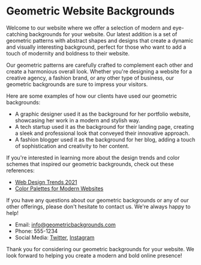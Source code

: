 <!--font:Poppins-->

# Geometric Website Backgrounds

Welcome to our website where we offer a selection of modern and eye-catching backgrounds for your website. Our latest addition is a set of geometric patterns with abstract shapes and designs that create a dynamic and visually interesting background, perfect for those who want to add a touch of modernity and boldness to their website.

Our geometric patterns are carefully crafted to complement each other and create a harmonious overall look. Whether you're designing a website for a creative agency, a fashion brand, or any other type of business, our geometric backgrounds are sure to impress your visitors.

Here are some examples of how our clients have used our geometric backgrounds:

- A graphic designer used it as the background for her portfolio website, showcasing her work in a modern and stylish way.
- A tech startup used it as the background for their landing page, creating a sleek and professional look that conveyed their innovative approach.
- A fashion blogger used it as the background for her blog, adding a touch of sophistication and creativity to her content.

If you're interested in learning more about the design trends and color schemes that inspired our geometric backgrounds, check out these references:

- [Web Design Trends 2021](#)
- [Color Palettes for Modern Websites](#)

If you have any questions about our geometric backgrounds or any of our other offerings, please don't hesitate to contact us. We're always happy to help!

- Email: [info@geometricbackgrounds.com](mailto:info@geometricbackgrounds.com)
- Phone: 555-1234
- Social Media: [Twitter](#), [Instagram](#)

Thank you for considering our geometric backgrounds for your website. We look forward to helping you create a modern and bold online presence!

<!--

Write me content for website with wallpaper which alt text is:

"A wallpaper with a repeating pattern of abstract geometric shapes and patterns, inspired by web design trends and color schemes."

The name/title of the page should not be 1:1 copy of the alt text but rather a real content of the website which is using this wallpaper.

- Use markdown format 
- Start with heading
- Heading should be short and concise
- The content should look like a real website 
- The website should not be about the wallpaper, wallpaper is just a related background
- Heading should be contain work "wallpaper" or "background"
- Include real sections like references, contact, user stories, etc. use things relevant to the page purpose.
- Feel free to use structure like headings, bullets, numbering, blockquotes, paragraphs, horizontal lines, etc.
- You can use formatting like bold or _italic_
- You can include UTF-8 emojis
- Links should be only #hash anchors (and you can refer to the document itself)
- Do not include images


---


# Geometric Patterns: A Modern and Bold Background for Your Website

Welcome to our website where we offer a selection of modern and eye-catching backgrounds for your website. Our latest addition is a wallpaper with a repeating pattern of abstract geometric shapes and patterns, inspired by web design trends and color schemes.

## Why Choose Geometric Patterns?

Our geometric pattern wallpaper is perfect for those who want to add a touch of modernity and boldness to their website. The abstract shapes and patterns create a dynamic and visually interesting background that will make your website stand out from the crowd.

In addition, the colors used in the wallpaper are carefully selected to complement each other and create a harmonious overall look. Whether you're designing a website for a creative agency, a fashion brand, or any other type of business, our geometric pattern wallpaper is sure to impress your visitors.

## User Stories

Here are some examples of how our clients have used our geometric pattern wallpaper:

- A graphic designer used it as the background for her portfolio website, showcasing her work in a modern and stylish way.
- A tech startup used it as the background for their landing page, creating a sleek and professional look that conveyed their innovative approach.
- A fashion blogger used it as the background for her blog, adding a touch of sophistication and creativity to her content.

## References

If you're interested in learning more about the design trends and color schemes that inspired our geometric pattern wallpaper, check out these references:

- [Web Design Trends 2021](#)
- [Color Palettes for Modern Websites](#)

## Contact Us

If you have any questions about our geometric pattern wallpaper or any of our other backgrounds, please don't hesitate to contact us. We're always happy to help!

- Email: [info@geometricpatterns.com](mailto:info@geometricpatterns.com)
- Phone: 555-1234
- Social Media: [Twitter](#), [Instagram](#)

Thank you for considering our geometric pattern wallpaper for your website background. We look forward to helping you create a modern and bold online presence!


---


Heading is too long, rewrite whole content.


---


# Modern Geometric Patterns for Your Website Background

Welcome to our website where we offer a selection of modern and eye-catching backgrounds for your website. Our latest addition is a wallpaper with a repeating pattern of abstract geometric shapes and patterns, inspired by web design trends and color schemes.

Our geometric pattern wallpaper is perfect for those who want to add a touch of modernity and boldness to their website. The abstract shapes and patterns create a dynamic and visually interesting background that will make your website stand out from the crowd.

In addition, the colors used in the wallpaper are carefully selected to complement each other and create a harmonious overall look. Whether you're designing a website for a creative agency, a fashion brand, or any other type of business, our geometric pattern wallpaper is sure to impress your visitors.

Here are some examples of how our clients have used our geometric pattern wallpaper:

- A graphic designer used it as the background for her portfolio website, showcasing her work in a modern and stylish way.
- A tech startup used it as the background for their landing page, creating a sleek and professional look that conveyed their innovative approach.
- A fashion blogger used it as the background for her blog, adding a touch of sophistication and creativity to her content.

If you're interested in learning more about the design trends and color schemes that inspired our geometric pattern wallpaper, check out these references:

- [Web Design Trends 2021](#)
- [Color Palettes for Modern Websites](#)

If you have any questions about our geometric pattern wallpaper or any of our other backgrounds, please don't hesitate to contact us. We're always happy to help!

- Email: [info@geometricpatterns.com](mailto:info@geometricpatterns.com)
- Phone: 555-1234
- Social Media: [Twitter](#), [Instagram](#)

Thank you for considering our geometric pattern wallpaper for your website background. We look forward to helping you create a modern and bold online presence!


---


Heading is too long, rewrite whole content.


---


# Geometric Wallpaper for a Modern Look

Welcome to our website where we offer a selection of modern and eye-catching backgrounds for your website. Our latest addition is a geometric wallpaper with abstract shapes and patterns that create a dynamic and visually interesting background, perfect for those who want to add a touch of modernity and boldness to their website.

The colors used in the wallpaper are carefully selected to complement each other and create a harmonious overall look. Whether you're designing a website for a creative agency, a fashion brand, or any other type of business, our geometric wallpaper is sure to impress your visitors.

Here are some examples of how our clients have used our geometric wallpaper:

- A graphic designer used it as the background for her portfolio website, showcasing her work in a modern and stylish way.
- A tech startup used it as the background for their landing page, creating a sleek and professional look that conveyed their innovative approach.
- A fashion blogger used it as the background for her blog, adding a touch of sophistication and creativity to her content.

If you're interested in learning more about the design trends and color schemes that inspired our geometric wallpaper, check out these references:

- [Web Design Trends 2021](#)
- [Color Palettes for Modern Websites](#)

If you have any questions about our geometric wallpaper or any of our other backgrounds, please don't hesitate to contact us. We're always happy to help!

- Email: [info@geometricwallpaper.com](mailto:info@geometricwallpaper.com)
- Phone: 555-1234
- Social Media: [Twitter](#), [Instagram](#)

Thank you for considering our geometric wallpaper for your website background. We look forward to helping you create a modern and bold online presence!


---


Heading should not include word "wallpaper". The website should not be about the wallpaper itself, wallpaper is just a related background, rewrite whole content.


---


# Modern Geometric Backgrounds for Your Website

Welcome to our website where we offer a selection of modern and eye-catching backgrounds for your website. Our latest addition is a set of geometric patterns with abstract shapes and designs that create a dynamic and visually interesting background, perfect for those who want to add a touch of modernity and boldness to their website.

Our geometric patterns are carefully crafted to complement each other and create a harmonious overall look. Whether you're designing a website for a creative agency, a fashion brand, or any other type of business, our geometric backgrounds are sure to impress your visitors.

Here are some examples of how our clients have used our geometric backgrounds:

- A graphic designer used it as the background for her portfolio website, showcasing her work in a modern and stylish way.
- A tech startup used it as the background for their landing page, creating a sleek and professional look that conveyed their innovative approach.
- A fashion blogger used it as the background for her blog, adding a touch of sophistication and creativity to her content.

If you're interested in learning more about the design trends and color schemes that inspired our geometric backgrounds, check out these references:

- [Web Design Trends 2021](#)
- [Color Palettes for Modern Websites](#)

If you have any questions about our geometric backgrounds or any of our other offerings, please don't hesitate to contact us. We're always happy to help!

- Email: [info@geometricbackgrounds.com](mailto:info@geometricbackgrounds.com)
- Phone: 555-1234
- Social Media: [Twitter](#), [Instagram](#)

Thank you for considering our geometric backgrounds for your website. We look forward to helping you create a modern and bold online presence!


---


Write me a Google font which is best fitting for the website.

Pick from the list:
- Playfair Display
- Futura
- Poppins
- Orbitron
- Montserrat
- Raleway
- Barlow Condensed
- Roboto
- Inter
- Open Sans
- Great Vibes
- Lato
- Lobster
- IBM Plex Sans
- Exo 2
- Dancing Script
- Alegreya


Write just the font name nothing else.


---


Poppins

-->
